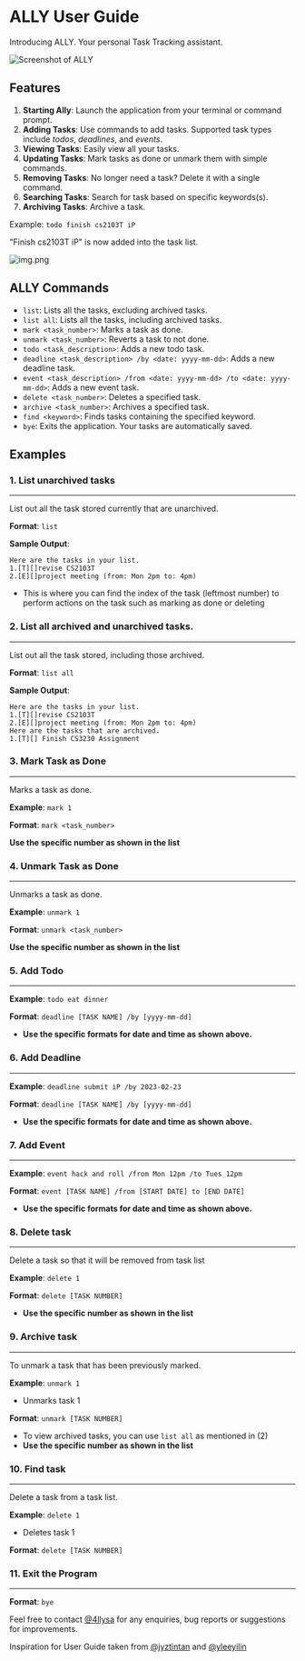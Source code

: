 # ALLY User Guide

Introducing ALLY. Your personal Task Tracking assistant. 

![Screenshot of ALLY](Ui.png)
## Features

1. **Starting Ally**: Launch the application from your terminal or command prompt.
2. **Adding Tasks**: Use commands to add tasks. Supported task types include *todos*, *deadlines*, and *events*.
3. **Viewing Tasks**: Easily view all your tasks.
4. **Updating Tasks**: Mark tasks as done or unmark them with simple commands.
5. **Removing Tasks**: No longer need a task? Delete it with a single command.
6. **Searching Tasks**: Search for task based on specific keywords(s).
7. **Archiving Tasks**: Archive a task.

Example: `todo finish cs2103T iP`

"Finish cs2103T iP" is now added into the task list. 

![img.png](img.png)

## ALLY Commands
- `list`: Lists all the tasks, excluding archived tasks.
- `list all`: Lists all the tasks, including archived tasks.
- `mark <task_number>`: Marks a task as done.
- `unmark <task_number>`: Reverts a task to not done. 
- `todo <task_description>`: Adds a new todo task.
- `deadline <task_description> /by <date: yyyy-mm-dd>`: Adds a new deadline task.
- `event <task_description> /from <date: yyyy-mm-dd> /to <date: yyyy-mm-dd>`: Adds a new event task.
- `delete <task_number>`: Deletes a specified task.
- `archive <task_number>`: Archives a specified task.
- `find <keyword>`: Finds tasks containing the specified keyword.
- `bye`: Exits the application. Your tasks are automatically saved.

## Examples

### 1. List unarchived tasks

---
List out all the task stored currently that are unarchived. 

**Format**: `list`

**Sample Output**:
```
Here are the tasks in your list.
1.[T][]revise CS2103T
2.[E][]project meeting (from: Mon 2pm to: 4pm)
```

- This is where you can find the index of the task (leftmost number) to perform actions on the task such as marking as done or deleting
### 2. List all archived and unarchived tasks.

---
List out all the task stored, including those archived.

**Format**: `list all`

**Sample Output**:
```
Here are the tasks in your list.
1.[T][]revise CS2103T
2.[E][]project meeting (from: Mon 2pm to: 4pm)
Here are the tasks that are archived.
1.[T][] Finish CS3230 Assignment
```

### 3. Mark Task as Done

---
Marks a task as done.

**Example**: `mark 1`

**Format**: `mark <task_number>`

**Use the specific number as shown in the list**

### 4. Unmark Task as Done

---
Unmarks a task as done.

**Example**: `unmark 1`

**Format**: `unmark <task_number>`

**Use the specific number as shown in the list**

### 5. Add Todo

---

**Example**: `todo eat dinner`

**Format**: `deadline [TASK NAME] /by [yyyy-mm-dd]`

- **Use the specific formats for date and time as shown above.**

### 6. Add Deadline

---

**Example**: `deadline submit iP /by 2023-02-23`

**Format**: `deadline [TASK NAME] /by [yyyy-mm-dd]`

- **Use the specific formats for date and time as shown above.**

### 7. Add Event

---

**Example**: `event hack and roll /from Mon 12pm /to Tues 12pm`

**Format**: `event [TASK NAME] /from [START DATE] to [END DATE]`
- **Use the specific formats for date and time as shown above.**

### 8. Delete task

---
Delete a task so that it will be removed from task list

**Example**: `delete 1`

**Format**: `delete [TASK NUMBER]`
- **Use the specific number as shown in the list**

### 9. Archive task

---
To unmark a task that has been previously marked.

**Example**: `unmark 1`
- Unmarks task 1

**Format**: `unmark [TASK NUMBER]`
- To view archived tasks, you can use `list all` as mentioned in (2)
- **Use the specific number as shown in the list**

### 10. Find task

---
Delete a task from a task list.

**Example**: `delete 1`
- Deletes task 1

**Format**: `delete [TASK NUMBER]`

### 11. Exit the Program

---
**Format**: `bye`


Feel free to contact [@4llysa](https://github.com/4llysa) for any enquiries, bug reports or suggestions for improvements.

Inspiration for User Guide taken from [@jyztintan](https://github.com/jyztintan) and [@yleeyilin](https://github.com/yleeyilin)
